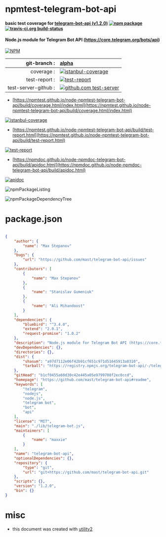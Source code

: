 # npmtest-telegram-bot-api

#### basic test coverage for  [telegram-bot-api (v1.2.0)](https://github.com/mast/telegram-bot-api#readme)  [![npm package](https://img.shields.io/npm/v/npmtest-telegram-bot-api.svg?style=flat-square)](https://www.npmjs.org/package/npmtest-telegram-bot-api) [![travis-ci.org build-status](https://api.travis-ci.org/npmtest/node-npmtest-telegram-bot-api.svg)](https://travis-ci.org/npmtest/node-npmtest-telegram-bot-api)

#### Node.js module for Telegram Bot API (https://core.telegram.org/bots/api)

[![NPM](https://nodei.co/npm/telegram-bot-api.png?downloads=true&downloadRank=true&stars=true)](https://www.npmjs.com/package/telegram-bot-api)

| git-branch : | [alpha](https://github.com/npmtest/node-npmtest-telegram-bot-api/tree/alpha)|
|--:|:--|
| coverage : | [![istanbul-coverage](https://npmtest.github.io/node-npmtest-telegram-bot-api/build/coverage.badge.svg)](https://npmtest.github.io/node-npmtest-telegram-bot-api/build/coverage.html/index.html)|
| test-report : | [![test-report](https://npmtest.github.io/node-npmtest-telegram-bot-api/build/test-report.badge.svg)](https://npmtest.github.io/node-npmtest-telegram-bot-api/build/test-report.html)|
| test-server-github : | [![github.com test-server](https://npmtest.github.io/node-npmtest-telegram-bot-api/GitHub-Mark-32px.png)](https://npmtest.github.io/node-npmtest-telegram-bot-api/build/app/index.html) | | build-artifacts : | [![build-artifacts](https://npmtest.github.io/node-npmtest-telegram-bot-api/glyphicons_144_folder_open.png)](https://github.com/npmtest/node-npmtest-telegram-bot-api/tree/gh-pages/build)|

- [https://npmtest.github.io/node-npmtest-telegram-bot-api/build/coverage.html/index.html](https://npmtest.github.io/node-npmtest-telegram-bot-api/build/coverage.html/index.html)

[![istanbul-coverage](https://npmtest.github.io/node-npmtest-telegram-bot-api/build/screenCapture.buildCi.browser.%252Ftmp%252Fbuild%252Fcoverage.lib.html.png)](https://npmtest.github.io/node-npmtest-telegram-bot-api/build/coverage.html/index.html)

- [https://npmtest.github.io/node-npmtest-telegram-bot-api/build/test-report.html](https://npmtest.github.io/node-npmtest-telegram-bot-api/build/test-report.html)

[![test-report](https://npmtest.github.io/node-npmtest-telegram-bot-api/build/screenCapture.buildCi.browser.%252Ftmp%252Fbuild%252Ftest-report.html.png)](https://npmtest.github.io/node-npmtest-telegram-bot-api/build/test-report.html)

- [https://npmdoc.github.io/node-npmdoc-telegram-bot-api/build/apidoc.html](https://npmdoc.github.io/node-npmdoc-telegram-bot-api/build/apidoc.html)

[![apidoc](https://npmdoc.github.io/node-npmdoc-telegram-bot-api/build/screenCapture.buildCi.browser.%252Ftmp%252Fbuild%252Fapidoc.html.png)](https://npmdoc.github.io/node-npmdoc-telegram-bot-api/build/apidoc.html)

![npmPackageListing](https://npmtest.github.io/node-npmtest-telegram-bot-api/build/screenCapture.npmPackageListing.svg)

![npmPackageDependencyTree](https://npmtest.github.io/node-npmtest-telegram-bot-api/build/screenCapture.npmPackageDependencyTree.svg)



# package.json

```json

{
    "author": {
        "name": "Max Stepanov"
    },
    "bugs": {
        "url": "https://github.com/mast/telegram-bot-api/issues"
    },
    "contributors": [
        {
            "name": "Max Stepanov"
        },
        {
            "name": "Stanislav Gumeniuk"
        },
        {
            "name": "Ali Mihandoost"
        }
    ],
    "dependencies": {
        "bluebird": "^3.4.0",
        "extend": "2.0.1",
        "request-promise": "1.0.2"
    },
    "description": "Node.js module for Telegram Bot API (https://core.telegram.org/bots/api)",
    "devDependencies": {},
    "directories": {},
    "dist": {
        "shasum": "a97d7112e06f42b91cf651c971d51645913a8310",
        "tarball": "https://registry.npmjs.org/telegram-bot-api/-/telegram-bot-api-1.2.0.tgz"
    },
    "gitHead": "b1cf0455a60d30c42e445a05e9799708f2ec0ccd",
    "homepage": "https://github.com/mast/telegram-bot-api#readme",
    "keywords": [
        "telegram",
        "nodejs",
        "node.js",
        "telegram bot",
        "bot",
        "api"
    ],
    "license": "MIT",
    "main": "./lib/telegram-bot.js",
    "maintainers": [
        {
            "name": "maxxie"
        }
    ],
    "name": "telegram-bot-api",
    "optionalDependencies": {},
    "repository": {
        "type": "git",
        "url": "git+https://github.com/mast/telegram-bot-api.git"
    },
    "scripts": {},
    "version": "1.2.0",
    "bin": {}
}
```



# misc
- this document was created with [utility2](https://github.com/kaizhu256/node-utility2)
